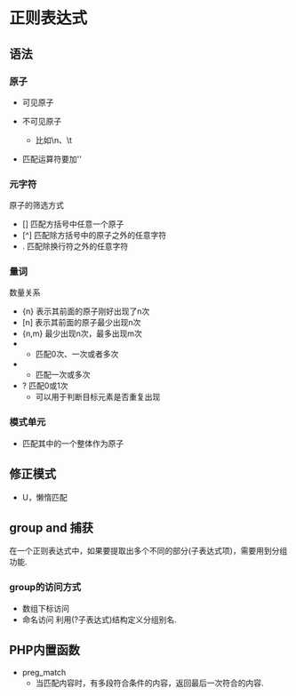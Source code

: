 # 正则表达式
## 语法
### 原子
- 可见原子


- 不可见原子
	- 比如\n、\t

- 匹配运算符要加'\'

### 元字符
原子的筛选方式
- []  匹配方括号中任意一个原子
- [^] 匹配除方括号中的原子之外的任意字符
- . 匹配除换行符之外的任意字符

### 量词
数量关系
- {n} 表示其前面的原子刚好出现了n次
- [n] 表示其前面的原子最少出现n次
- {n,m} 最少出现n次，最多出现m次
- * 匹配0次、一次或者多次
- + 匹配一次或多次
- ? 匹配0或1次
	- 可以用于判断目标元素是否重复出现

### 模式单元
- 匹配其中的一个整体作为原子

## 修正模式
- U，懒惰匹配

## group and 捕获
在一个正则表达式中，如果要提取出多个不同的部分(子表达式项)，需要用到分组功能.
### group的访问方式
- 数组下标访问
- 命名访问
利用(?<xxx>子表达式)结构定义分组别名.

## PHP内置函数
- preg_match
	- 当匹配内容时，有多段符合条件的内容，返回最后一次符合的内容.